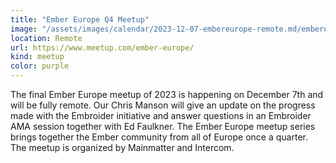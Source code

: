```yaml
---
title: "Ember Europe Q4 Meetup"
image: "/assets/images/calendar/2023-12-07-embereurope-remote.md/embereurope.png"
location: Remote
url: https://www.meetup.com/ember-europe/
kind: meetup
color: purple
---
```


The final Ember Europe meetup of 2023 is happening on December 7th and will be
fully remote. Our Chris Manson will give an update on the progress made with the
Embroider initiative and answer questions in an Embroider AMA session together
with Ed Faulkner. The Ember Europe meetup series brings together the Ember
community from all of Europe once a quarter. The meetup is organized by
Mainmatter and Intercom.
